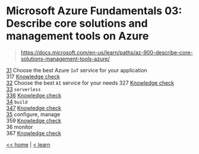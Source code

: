# Microsoft Azure Fundamentals 03: Describe core solutions and management tools on Azure

> https://docs.microsoft.com/en-us/learn/paths/az-900-describe-core-solutions-management-tools-azure/

[31](https://docs.microsoft.com/en-us/learn/modules/iot-fundamentals/) Choose the best Azure `IoT` service for your application \
317 [Knowledge check](317-kc.md) \
[32](https://docs.microsoft.com/en-us/learn/modules/ai-machine-learning-fundamentals/) Choose the best `AI` service for your needs
327 [Knowledge check](327-kc.md) \
[33](https://docs.microsoft.com/en-us/learn/modules/serverless-fundamentals/) `serverless` \
[336](https://docs.microsoft.com/en-us/learn/modules/serverless-fundamentals/6-knowledge-check) [Knowledge check](336-kc.md) \
[34](https://docs.microsoft.com/en-us/learn/modules/azure-devops-devtest-labs/) `build` \
[347](https://docs.microsoft.com/en-us/learn/modules/azure-devops-devtest-labs/7-knowledge-check) [Knowledge check](347-kc.md) \
[35](https://docs.microsoft.com/en-us/learn/modules/management-fundamentals/) configure, manage \
359 [Knowledge check](359-kc.md) \
36 monitor \
367 [Knowledge check](367-kc.md)

[<< home](../az.md) | [< learn](../learn.md)